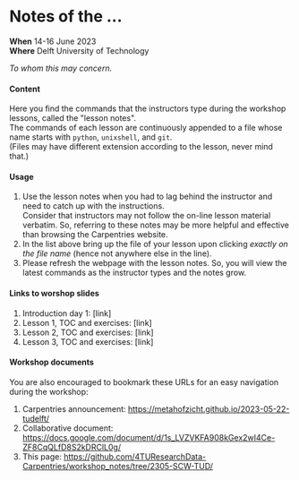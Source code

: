 # Notes of the ... 

**When** 14-16 June 2023  
**Where** Delft University of Technology

_To whom this may concern._

#### Content

Here you find the commands that the instructors type during the workshop lessons, called the "lesson notes".  
The commands of each lesson are continuously appended to a file whose name starts with `python`, `unixshell`, and `git`.  
(Files may have different extension according to the lesson, never mind that.)

#### Usage

1. Use the lesson notes when you had to lag behind the instructor and need to catch up with the instructions.  
Consider that instructors may not follow the on-line lesson material verbatim. So, referring to these notes may be more helpful and effective than browsing the Carpentries website.  
2. In the list above bring up the file of your lesson upon clicking _exactly on the file name_ (hence not anywhere else in the line).  
3. Please refresh the webpage with the lesson notes. So, you will view the latest commands as the instructor types and the notes grow.

#### Links to worshop slides
1. Introduction day 1: [link]
2. Lesson 1, TOC and exercises: [link]
3. Lesson 2, TOC and exercises: [link]
4. Lesson 3, TOC and exercises: [link]

#### Workshop documents
You are also encouraged to bookmark these URLs for an easy navigation during the workshop:

1. Carpentries announcement: https://metahofzicht.github.io/2023-05-22-tudelft/
2. Collaborative document: https://docs.google.com/document/d/1s_LVZVKFA908kGex2wI4Ce-ZF8CqQLfD8S2kDRClL0g/
3. This page: https://github.com/4TUResearchData-Carpentries/workshop_notes/tree/2305-SCW-TUD/ 


